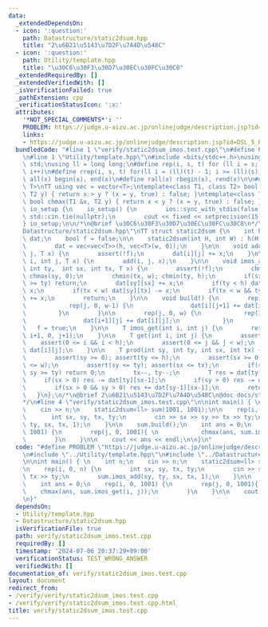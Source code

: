 ```yaml
---
data:
  _extendedDependsOn:
  - icon: ':question:'
    path: Datastructure/static2dsum.hpp
    title: "2\u6B21\u5143\u7D2F\u7A4D\u548C"
  - icon: ':question:'
    path: Utility/template.hpp
    title: "\u30C6\u30F3\u30D7\u30EC\u30FC\u30C8"
  _extendedRequiredBy: []
  _extendedVerifiedWith: []
  _isVerificationFailed: true
  _pathExtension: cpp
  _verificationStatusIcon: ':x:'
  attributes:
    '*NOT_SPECIAL_COMMENTS*': ''
    PROBLEM: https://judge.u-aizu.ac.jp/onlinejudge/description.jsp?id=DSL_5_B&lang=ja
    links:
    - https://judge.u-aizu.ac.jp/onlinejudge/description.jsp?id=DSL_5_B&lang=ja
  bundledCode: "#line 1 \"verify/static2dsum_imos.test.cpp\"\n#define PROBLEM \"https://judge.u-aizu.ac.jp/onlinejudge/description.jsp?id=DSL_5_B&lang=ja\"\
    \n#line 1 \"Utility/template.hpp\"\n#include <bits/stdc++.h>\nusing namespace\
    \ std;\nusing ll = long long;\n#define rep(i, s, t) for (ll i = s; i < (ll)(t);\
    \ i++)\n#define rrep(i, s, t) for(ll i = (ll)(t) - 1; i >= (ll)(s); i--)\n#define\
    \ all(x) begin(x), end(x)\n#define rall(x) rbegin(x), rend(x)\n\n#define TT template<typename\
    \ T>\nTT using vec = vector<T>;\ntemplate<class T1, class T2> bool chmin(T1 &x,\
    \ T2 y) { return x > y ? (x = y, true) : false; }\ntemplate<class T1, class T2>\
    \ bool chmax(T1 &x, T2 y) { return x < y ? (x = y, true) : false; }\n\nstruct\
    \ io_setup {\n    io_setup() {\n        ios::sync_with_stdio(false);\n       \
    \ std::cin.tie(nullptr);\n        cout << fixed << setprecision(15);\n    }\n\
    } io_setup;\n\n/*\n@brief \u30C6\u30F3\u30D7\u30EC\u30FC\u30C8\n*/\n#line 1 \"\
    Datastructure/static2dsum.hpp\"\nTT struct static2dsum {\n    int h, w;\n    vec<vec<T>>\
    \ dat;\n    bool f = false;\n\n    static2dsum(int H, int W) : h(H), w(W) {\n\
    \        dat = vec<vec<T>>(h, vec<T>(w, 0));\n    }\n\n    void add(int i, int\
    \ j, T x) {\n        assert(!f);\n        dat[i][j] += x;\n    }\n\n    void imos_add(int\
    \ i, int j, T x) {\n        add(i, j, x);\n    }\n\n    void imos_add(int sy,\
    \ int ty,  int sx, int tx, T x) {\n        assert(!f);\n        chmax(sx, 0);\
    \ chmax(sy, 0);\n        chmin(tx, w); chmin(ty, h);\n        if(sx >= tx || sy\
    \ >= ty) return;\n        dat[sy][sx] += x;\n        if(ty < h) dat[ty][sx] -=\
    \ x;\n        if(tx < w) dat[sy][tx] -= x;\n        if(tx < w && ty < h) dat[ty][tx]\
    \ += x;\n        return;\n    }\n\n    void build() {\n        rep(i, 0, h) {\n\
    \            rep(j, 0, w-1) {\n                dat[i][j+1] += dat[i][j];\n   \
    \         }\n        }\n\n        rep(j, 0, w) {\n            rep(i, 0, h-1) {\n\
    \                dat[i+1][j] += dat[i][j];\n            }\n        }\n\n     \
    \   f = true;\n    }\n\n    T imos_get(int i, int j) {\n        return prod(0,\
    \ i+1, 0, j+1);\n    }\n\n    T get(int i, int j) {\n        assert(f);\n    \
    \    assert(0 <= i && i < h);\n        assert(0 <= j && j < w);\n        return\
    \ dat[i][j];\n    }\n\n    T prod(int sy, int ty, int sx, int tx) {\n        assert(f);\n\
    \        assert(sy >= 0); assert(ty <= h);\n        assert(sx >= 0); assert(tx\
    \ <= w);\n        assert(sy <= ty); assert(sx <= tx);\n        if(sx >= tx ||\
    \ sy >= ty) return 0;\n        tx--, ty--;\n        T res = dat[ty][tx];\n   \
    \     if(sx > 0) res -= dat[ty][sx-1];\n        if(sy > 0) res -= dat[sy-1][tx];\n\
    \        if(sx > 0 && sy > 0) res += dat[sy-1][sx-1];\n        return res;\n \
    \   }\n};\n/*\n@brief 2\u6B21\u5143\u7D2F\u7A4D\u548C\n@doc docs/static2dsum.md\n\
    */\n#line 4 \"verify/static2dsum_imos.test.cpp\"\n\nint main() { \n    int n;\n\
    \    cin >> n;\n    static2dsum<ll> sum(1001, 1001);\n\n    rep(i, 0, n) {\n \
    \       int sx, sy, tx, ty;\n        cin >> sx >> sy >> tx >> ty;\n        sum.imos_add(sy,\
    \ ty, sx, tx, 1);\n    }\n\n    sum.build();\n    int ans = 0;\n    rep(i, 0,\
    \ 1001) {\n        rep(j, 0, 1001){ \n            chmax(ans, sum.imos_get(i, j));\n\
    \        }\n    }\n\n    cout << ans << endl;\n\n}\n"
  code: "#define PROBLEM \"https://judge.u-aizu.ac.jp/onlinejudge/description.jsp?id=DSL_5_B&lang=ja\"\
    \n#include \"../Utility/template.hpp\"\n#include \"../Datastructure/static2dsum.hpp\"\
    \n\nint main() { \n    int n;\n    cin >> n;\n    static2dsum<ll> sum(1001, 1001);\n\
    \n    rep(i, 0, n) {\n        int sx, sy, tx, ty;\n        cin >> sx >> sy >>\
    \ tx >> ty;\n        sum.imos_add(sy, ty, sx, tx, 1);\n    }\n\n    sum.build();\n\
    \    int ans = 0;\n    rep(i, 0, 1001) {\n        rep(j, 0, 1001){ \n        \
    \    chmax(ans, sum.imos_get(i, j));\n        }\n    }\n\n    cout << ans << endl;\n\
    \n}"
  dependsOn:
  - Utility/template.hpp
  - Datastructure/static2dsum.hpp
  isVerificationFile: true
  path: verify/static2dsum_imos.test.cpp
  requiredBy: []
  timestamp: '2024-07-06 20:37:29+09:00'
  verificationStatus: TEST_WRONG_ANSWER
  verifiedWith: []
documentation_of: verify/static2dsum_imos.test.cpp
layout: document
redirect_from:
- /verify/verify/static2dsum_imos.test.cpp
- /verify/verify/static2dsum_imos.test.cpp.html
title: verify/static2dsum_imos.test.cpp
---
```

